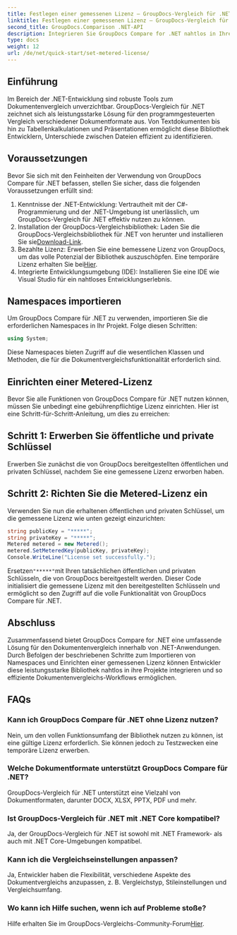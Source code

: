 ```yaml
---
title: Festlegen einer gemessenen Lizenz – GroupDocs-Vergleich für .NET
linktitle: Festlegen einer gemessenen Lizenz – GroupDocs-Vergleich für .NET
second_title: GroupDocs.Comparison .NET-API
description: Integrieren Sie GroupDocs Compare for .NET nahtlos in Ihre .NET-Projekte für effiziente Dokumentenvergleichs-Workflows.
type: docs
weight: 12
url: /de/net/quick-start/set-metered-license/
---
```

## Einführung
Im Bereich der .NET-Entwicklung sind robuste Tools zum Dokumentenvergleich unverzichtbar. GroupDocs-Vergleich für .NET zeichnet sich als leistungsstarke Lösung für den programmgesteuerten Vergleich verschiedener Dokumentformate aus. Von Textdokumenten bis hin zu Tabellenkalkulationen und Präsentationen ermöglicht diese Bibliothek Entwicklern, Unterschiede zwischen Dateien effizient zu identifizieren.
## Voraussetzungen
Bevor Sie sich mit den Feinheiten der Verwendung von GroupDocs Compare für .NET befassen, stellen Sie sicher, dass die folgenden Voraussetzungen erfüllt sind:
1. Kenntnisse der .NET-Entwicklung: Vertrautheit mit der C#-Programmierung und der .NET-Umgebung ist unerlässlich, um GroupDocs-Vergleich für .NET effektiv nutzen zu können.
2.  Installation der GroupDocs-Vergleichsbibliothek: Laden Sie die GroupDocs-Vergleichsbibliothek für .NET von herunter und installieren Sie sie[Download-Link](https://releases.groupdocs.com/comparison/net/).
3. Bezahlte Lizenz: Erwerben Sie eine bemessene Lizenz von GroupDocs, um das volle Potenzial der Bibliothek auszuschöpfen. Eine temporäre Lizenz erhalten Sie bei[Hier](https://purchase.groupdocs.com/temporary-license/).
4. Integrierte Entwicklungsumgebung (IDE): Installieren Sie eine IDE wie Visual Studio für ein nahtloses Entwicklungserlebnis.

## Namespaces importieren
Um GroupDocs Compare für .NET zu verwenden, importieren Sie die erforderlichen Namespaces in Ihr Projekt. Folge diesen Schritten:

```csharp
using System;
```
Diese Namespaces bieten Zugriff auf die wesentlichen Klassen und Methoden, die für die Dokumentvergleichsfunktionalität erforderlich sind.
## Einrichten einer Metered-Lizenz
Bevor Sie alle Funktionen von GroupDocs Compare für .NET nutzen können, müssen Sie unbedingt eine gebührenpflichtige Lizenz einrichten. Hier ist eine Schritt-für-Schritt-Anleitung, um dies zu erreichen:
## Schritt 1: Erwerben Sie öffentliche und private Schlüssel
Erwerben Sie zunächst die von GroupDocs bereitgestellten öffentlichen und privaten Schlüssel, nachdem Sie eine gemessene Lizenz erworben haben.
## Schritt 2: Richten Sie die Metered-Lizenz ein
Verwenden Sie nun die erhaltenen öffentlichen und privaten Schlüssel, um die gemessene Lizenz wie unten gezeigt einzurichten:
```csharp
string publicKey = "*****";
string privateKey = "*****";
Metered metered = new Metered();
metered.SetMeteredKey(publicKey, privateKey);
Console.WriteLine("License set successfully.");
```
 Ersetzen`"*****"`mit Ihren tatsächlichen öffentlichen und privaten Schlüsseln, die von GroupDocs bereitgestellt werden. Dieser Code initialisiert die gemessene Lizenz mit den bereitgestellten Schlüsseln und ermöglicht so den Zugriff auf die volle Funktionalität von GroupDocs Compare für .NET.

## Abschluss
Zusammenfassend bietet GroupDocs Compare for .NET eine umfassende Lösung für den Dokumentenvergleich innerhalb von .NET-Anwendungen. Durch Befolgen der beschriebenen Schritte zum Importieren von Namespaces und Einrichten einer gemessenen Lizenz können Entwickler diese leistungsstarke Bibliothek nahtlos in ihre Projekte integrieren und so effiziente Dokumentenvergleichs-Workflows ermöglichen.
## FAQs
### Kann ich GroupDocs Compare für .NET ohne Lizenz nutzen?
Nein, um den vollen Funktionsumfang der Bibliothek nutzen zu können, ist eine gültige Lizenz erforderlich. Sie können jedoch zu Testzwecken eine temporäre Lizenz erwerben.
### Welche Dokumentformate unterstützt GroupDocs Compare für .NET?
GroupDocs-Vergleich für .NET unterstützt eine Vielzahl von Dokumentformaten, darunter DOCX, XLSX, PPTX, PDF und mehr.
### Ist GroupDocs-Vergleich für .NET mit .NET Core kompatibel?
Ja, der GroupDocs-Vergleich für .NET ist sowohl mit .NET Framework- als auch mit .NET Core-Umgebungen kompatibel.
### Kann ich die Vergleichseinstellungen anpassen?
Ja, Entwickler haben die Flexibilität, verschiedene Aspekte des Dokumentvergleichs anzupassen, z. B. Vergleichstyp, Stileinstellungen und Vergleichsumfang.
### Wo kann ich Hilfe suchen, wenn ich auf Probleme stoße?
 Hilfe erhalten Sie im GroupDocs-Vergleichs-Community-Forum[Hier](https://forum.groupdocs.com/c/comparison/12).